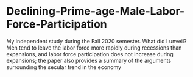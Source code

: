 # Declining-Prime-age-Male-Labor-Force-Participation
My independent study during the Fall 2020 semester. What did I unveil? Men tend to leave the labor force more rapidly during recessions than expansions, and labor force participation does not increase during expansions; the paper also provides a summary of the arguments surrounding the secular trend in the economy
